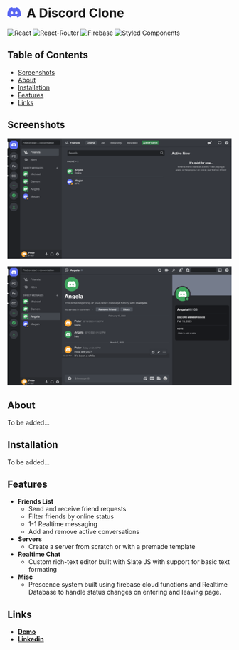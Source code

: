 # <img src="public/discord_logo.svg" alt="Discord Logo" width="30px" /> &nbsp;A Discord Clone

![React](https://img.shields.io/badge/React-20232A?style=flat&logo=react&logoColor=61DAFB)
![React-Router](https://img.shields.io/badge/React_Router-CA4245?style=flat&logo=react-router&logoColor=white)
![Firebase](https://img.shields.io/badge/firebase-039BE5?style=flat&logo=firebase)
![Styled Components](https://img.shields.io/badge/Styled_Components-v5.3.6-orange?style=flat)

## Table of Contents

- [Screenshots](#screenshots)
- [About](#about)
- [Installation](#installation)
- [Features](#features)
- [Links](#links)

## Screenshots

![Friend's List Screesnshot](public/friends_list_screenshot.png "Friend's List")

![Conversation Screesnshot](public/conversation_screenshot.png "A Conversation")

## About

To be added...

## Installation

To be added...

## Features

- **Friends List**
  - Send and receive friend requests
  - Filter friends by online status
  - 1-1 Realtime messaging
  - Add and remove active conversations
- **Servers**
  - Create a server from scratch or with a premade template
- **Realtime Chat**
  - Custom rich-text editor built with Slate JS with support for basic text formating
- **Misc**
  - Prescence system built using firebase cloud functions and Realtime Database to handle status changes on entering and leaving page.

## Links

- **[Demo](https://project-clone-001.web.app/)**
- **[Linkedin](https://www.linkedin.com/in/peter-bucci/)**
